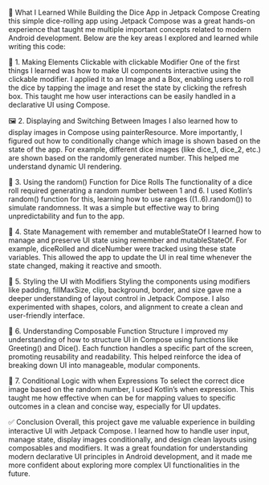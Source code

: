🌟 What I Learned While Building the Dice App in Jetpack Compose
Creating this simple dice-rolling app using Jetpack Compose was a great hands-on experience that taught me multiple important concepts related to modern Android development. Below are the key areas I explored and learned while writing this code:

🔘 1. Making Elements Clickable with clickable Modifier
One of the first things I learned was how to make UI components interactive using the clickable modifier. I applied it to an Image and a Box, enabling users to roll the dice by tapping the image and reset the state by clicking the refresh box. This taught me how user interactions can be easily handled in a declarative UI using Compose.

🖼️ 2. Displaying and Switching Between Images
I also learned how to display images in Compose using painterResource. More importantly, I figured out how to conditionally change which image is shown based on the state of the app. For example, different dice images (like dice_1, dice_2, etc.) are shown based on the randomly generated number. This helped me understand dynamic UI rendering.

🎲 3. Using the random() Function for Dice Rolls
The functionality of a dice roll required generating a random number between 1 and 6. I used Kotlin’s random() function for this, learning how to use ranges ((1..6).random()) to simulate randomness. It was a simple but effective way to bring unpredictability and fun to the app.

🧠 4. State Management with remember and mutableStateOf
I learned how to manage and preserve UI state using remember and mutableStateOf. For example, diceRolled and diceNumber were tracked using these state variables. This allowed the app to update the UI in real time whenever the state changed, making it reactive and smooth.

🎨 5. Styling the UI with Modifiers
Styling the components using modifiers like padding, fillMaxSize, clip, background, border, and size gave me a deeper understanding of layout control in Jetpack Compose. I also experimented with shapes, colors, and alignment to create a clean and user-friendly interface.

🧱 6. Understanding Composable Function Structure
I improved my understanding of how to structure UI in Compose using functions like Greeting() and Dice(). Each function handles a specific part of the screen, promoting reusability and readability. This helped reinforce the idea of breaking down UI into manageable, modular components.

🔄 7. Conditional Logic with when Expressions
To select the correct dice image based on the random number, I used Kotlin’s when expression. This taught me how effective when can be for mapping values to specific outcomes in a clean and concise way, especially for UI updates.

✅ Conclusion
Overall, this project gave me valuable experience in building interactive UI with Jetpack Compose. I learned how to handle user input, manage state, display images conditionally, and design clean layouts using composables and modifiers. It was a great foundation for understanding modern declarative UI principles in Android development, and it made me more confident about exploring more complex UI functionalities in the future.
